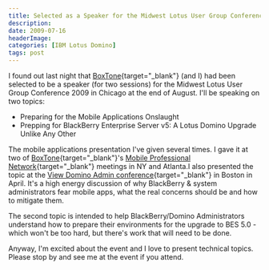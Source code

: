 ```yaml
---
title: Selected as a Speaker for the Midwest Lotus User Group Conference 2009
description: 
date: 2009-07-16
headerImage: 
categories: [IBM Lotus Domino]
tags: post
---
```


I found out last night that [BoxTone](https://www.boxtone.com){target="_blank"} (and I) had been selected to be a speaker (for two sessions) for the Midwest Lotus User Group Conference 2009 in Chicago at the end of August. I'll be speaking on two topics:

*   Preparing for the Mobile Applications Onslaught
*   Prepping for BlackBerry Enterprise Server v5: A Lotus Domino Upgrade Unlike Any Other

The mobile applications presentation I've given several times. I gave it at two of [BoxTone](https://www.boxtone.com){target="_blank"}'s [Mobile Professional Network](https://www.mobileprofessionalnetwork.org/){target="_blank"} meetings in NY and Atlanta.I also presented the topic at the [View Domino Admin conference](https://www.viewadmin2010.com/){target="_blank"} in Boston in April. It's a high energy discussion of why BlackBerry & system administrators fear mobile apps, what the real concerns should be and how to mitigate them.

The second topic is intended to help BlackBerry/Domino Administrators understand how to prepare their environments for the upgrade to BES 5.0 - which won't be too hard, but there's work that will need to be done.

Anyway, I'm excited about the event and I love to present technical topics. Please stop by and see me at the event if you attend.